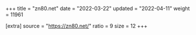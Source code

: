 +++
title = "zn80.net"
date = "2022-03-22"
updated = "2022-04-11"
weight = 11961

[extra]
source = "https://zn80.net/"
ratio = 9
size = 12
+++

